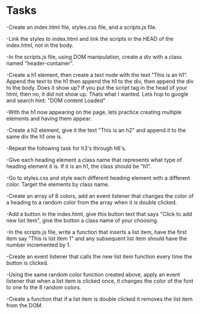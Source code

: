 # Tasks
-Create an index.html file, styles.css file, and a scripts.js file.

-Link the styles to index.html and link the scripts in the HEAD of the index.html, not in the body.

-In the scripts.js file, using DOM manipulation, create a div with a class named "header-container".

-Create a h1 element, then create a text node with the text "This is an h1".  Append the text to the h1 then append the h1 to the div, then append the div to the body. Does it show up? If you put the script tag in the head of your html, then no, it did not show up. Thats what I wanted. Lets hop to google and search hint: "DOM content Loaded"

-With the h1 now appearing on the page, lets practice creating multiple elements and having them appear. 

-Create a h2 element, give it the text "This is an h2" and append it to the same div the h1 one is.

-Repeat the following task for h3's through h6's.

-Give each heading element a class name that represents what type of heading element it is. If it is an h1, the class should be "h1".

-Go to styles.css and style each different heading element with a different color. Target the elements by class name.

-Create an array of 8 colors, add an event listener that changes the color of a heading to a random color from the array when it is double clicked.

-Add a button in the index.html, give this button text that says "Click to add new list item", give the button a class name of your choosing.

-In the scripts.js file, write a function that inserts a list item, have the first item say "This is list item 1" and any subsequent list item should have the number incremented by 1.

-Create an event listener that calls the new list item function every time the button is clicked.

-Using the same random color function created above, apply an event listener that when a list item is clicked once, it changes the color of the font to one fo the 8 random colors.

-Create a function that if a list item is double clicked it removes the list item from the DOM.

